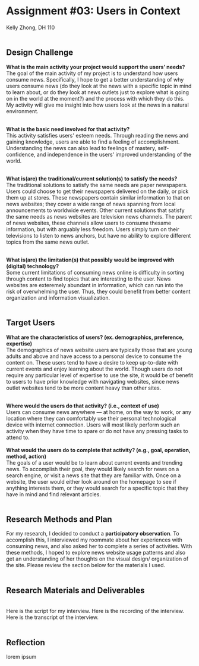 # Assignment #03: Users in Context
Kelly Zhong, DH 110
<br>
<br>

## Design Challenge
**What is the main activity your project would support the users’ needs?**
<br>
The goal of the main activity of my project is to understand how users consume news. Specifically, I hope to get a better understanding of why users consume news (do they look at the news with a specific topic in mind to learn about, or do they look at news outlets just to explore what is going on in the world at the moment?) and the process with which they do this. My activity will give me insight into how users look at the news in a natural environment.
<br>
<br>

**What is the basic need involved for that activity?**
<br>
This activity satisfies users' esteem needs. Through reading the news and gaining knowledge, users are able to find a feeling of accomplishment. Understanding the news can also lead to feelings of mastery, self-confidence, and independence in the users' improved understanding of the world. 
<br>
<br>

**What is(are) the traditional/current solution(s) to satisfy the needs?**
<br>
The traditional solutions to satisfy the same needs are paper newspapers. Users could choose to get their newspapers delivered on the daily, or pick them up at stores. These newspapers contain similar information to that on news websites; they cover a wide range of news spanning from local announcements to worldwide events. Other current solutions that satisfy the same needs as news websites are television news channels. The parent of news websites, these channels allow users to consume thesame information, but with arguably less freedom. Users simply turn on their televisions to listen to news anchors, but have no ability to explore different topics from the same news outlet. 
<br>
<br>

**What is(are) the limitation(s) that possibly would be improved with (digital) technology?**
<br>
Some current limitations of consuming news online is difficulty in sorting through content to find topics that are interesting to the user. News websites are exteremely abundant in information, which can run into the risk of overwhelming the user. Thus, they could benefit from better content organization and information visualization.
<br>
<br>

## Target Users
**What are the characteristics of users? (ex. demographics, preference, expertise)**
<br>
The demographics of news website users are typically those that are young adults and above and have access to a personal device to consume the content on. These users tend to have a desire to keep up-to-date with current events and enjoy learning about the world. Though users do not require any particular level of expertise to use the site, it would be of benefit to users to have prior knowledge with navigating websites, since news outlet websites tend to be more content heavy than other sites.
<br>
<br>

**Where would the users do that activity? (i.e., context of use)**
<br>
Users can consume news anywhere — at home, on the way to work, or any location where they can comfortably use their personal technological device with internet connection. Users will most likely perform such an activity when they have time to spare or do not have any pressing tasks to attend to.
<br>
<br>
**What would the users do to complete that activity? (e.g., goal, operation, method, action)**
<br>
The goals of a user would be to learn about current events and trending news. To accomplish their goal, they would likely search for news on a search engine, or visit a news site that they are familiar with. Once on a website, the user would either look around on the homepage to see if anything interests them, or they would search for a specific topic that they have in mind and find relevant articles. 
<br>
<br>

## Research Methods and Plan
For my research, I decided to conduct a **participatory observation**. To accomplish this, I interviewed my roommate about her experiences with consuming news, and also asked her to complete a series of activities. With these methods, I hoped to explore news website usage patterns and also get an understanding of her thoughts on the visual design/ organization of the site. Please review the section below for the materials I used.
<br>
<br>

## Research Materials and Deliverables
<br>
Here is the script for my interview. 
Here is the recording of the interview. 
Here is the transcript of the interview. 
<br>
<br>

## Reflection
lorem ipsum



